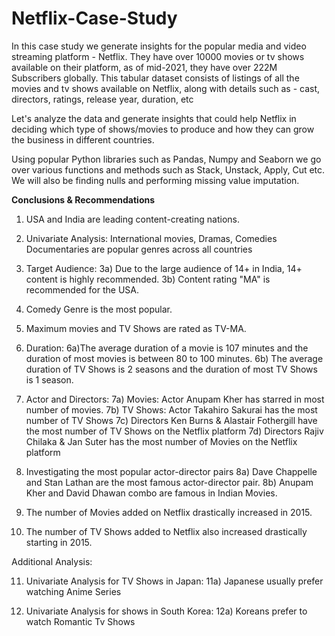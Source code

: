 # Netflix-Case-Study
In this case study we generate insights for the popular media and video streaming platform - Netflix. They have over 10000 movies or tv shows available on their platform, as of mid-2021, they have over 222M Subscribers globally. This tabular dataset consists of listings of all the movies and tv shows available on Netflix, along with details such as - cast, directors, ratings, release year, duration, etc

Let's analyze the data and generate insights that could help Netflix in deciding which type of shows/movies to produce and how they can grow the business in different countries.

Using popular Python libraries such as Pandas, Numpy and Seaborn we go over various functions and methods such as Stack, Unstack, Apply, Cut etc. We will also be finding nulls and performing missing value imputation.

**Conclusions & Recommendations**
1) USA and India are leading content-creating nations.
2) Univariate Analysis:
International movies, Dramas, Comedies Documentaries are popular genres across all countries

3) Target Audience:
3a) Due to the large audience of 14+ in India, 14+ content is highly recommended.
3b) Content rating "MA" is recommended for the USA.

4) Comedy Genre is the most popular.
5) Maximum movies and TV Shows are rated as TV-MA.
6) Duration: 
6a)The average duration of a movie is 107 minutes and the duration of most movies is between 80 to 100 minutes.
6b) The average duration of TV Shows is 2 seasons and the duration of most TV Shows is 1 season.

7) Actor and Directors:
7a) Movies: Actor Anupam Kher has starred in most number of movies.
7b) TV Shows: Actor Takahiro Sakurai has the most number of TV Shows
7c) Directors Ken Burns & Alastair Fothergill have the most number of TV Shows on the Netflix platform
7d) Directors Rajiv Chilaka & Jan Suter has the most number of Movies on the Netflix platform

8) Investigating the most popular actor-director pairs
8a) Dave Chappelle and Stan Lathan are the most famous actor-director pair.
8b) Anupam Kher and David Dhawan combo are famous in Indian Movies.

9) The number of Movies added on Netflix drastically increased in 2015.
10) The number of TV Shows added to Netflix also increased drastically starting in 2015.

Additional Analysis:

11) Univariate Analysis for TV Shows in Japan: 
11a) Japanese usually prefer watching Anime Series

12) Univariate Analysis for shows in South Korea:
12a) Koreans prefer to watch Romantic Tv Shows

